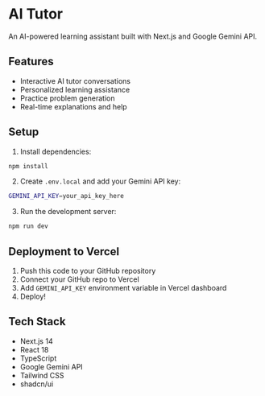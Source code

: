 # AI Tutor

An AI-powered learning assistant built with Next.js and Google Gemini API.

## Features

- Interactive AI tutor conversations
- Personalized learning assistance
- Practice problem generation
- Real-time explanations and help

## Setup

1. Install dependencies:
```bash
npm install
```

2. Create `.env.local` and add your Gemini API key:
```bash
GEMINI_API_KEY=your_api_key_here
```

3. Run the development server:
```bash
npm run dev
```

## Deployment to Vercel

1. Push this code to your GitHub repository
2. Connect your GitHub repo to Vercel
3. Add `GEMINI_API_KEY` environment variable in Vercel dashboard
4. Deploy!

## Tech Stack

- Next.js 14
- React 18
- TypeScript
- Google Gemini API
- Tailwind CSS
- shadcn/ui
